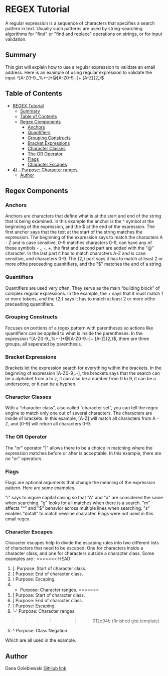 # REGEX Tutorial 

A regular expression is a sequence of characters that specifies a search pattern in text. Usually such patterns are used by string-searching algorithms for "find" or "find and replace" operations on strings, or for input validation.

## Summary

This gist will explain how to use a regular expression to validate an email address. Here is an example of using regular expression to validate the input 
^[A-Z0-9._%+-]+@[A-Z0-9.-]+\.[A-Z]{2,}$ 

## Table of Contents

- [REGEX Tutorial](#regex-tutorial)
  - [Summary](#summary)
  - [Table of Contents](#table-of-contents)
  - [Regex Components](#regex-components)
    - [Anchors](#anchors)
    - [Quantifiers](#quantifiers)
    - [Grouping Constructs](#grouping-constructs)
    - [Bracket Expressions](#bracket-expressions)
    - [Character Classes](#character-classes)
    - [The OR Operator](#the-or-operator)
    - [Flags](#flags)
    - [Character Escapes](#character-escapes)
- [4) -  Purpose: Character ranges.](#4----purpose-character-ranges)
  - [Author](#author)

## Regex Components

### Anchors
Anchors are characters that define what is at the start and end of the string that is being examined. In this example the anchor is the ^ symbol at the beginning of the expression, and the $ at the end of the expression. The first anchor says that the text at the start of the string matches the expression. The beginning of the expression says to match the characters A - Z and is case sensitive, 0-9 matches characters 0-9, can have any of these symbols - ., -, +. the first and second part are added with the "@" character.  In the last part it has to match characters A-Z and is case sensitive, and characters 0-9. The {2,} part says it has to match at least 2 or more ofthe preceeding quanitifiers, and the "$" matches the end of a string.

### Quantifiers
Quantifiers are used very often. They serve as the main “building block” of complex regular expressions. In the example, the + says that it must match 1 or more tokens, and the {2,} says it has to match at least 2 or more ofthe preceeding quanitifiers. 

### Grouping Constructs
Focuses on portions of a regex pattern with parentheses so actions like quantifiers can be applied to what is inside the parentheses. In the expression ^[A-Z0-9._%+-]+@[A-Z0-9.-]+\.[A-Z]{2,}$, there are three groups, all seperated by parenthesis.

### Bracket Expressions
Brackets let the expression search for everything within the brackets. In the beginning of expression [A-Z0-9_.-], the brackets says that the search can be a alphabet from a to z, it can also be a number from 0 to 9, it can be a underscore, or it can be a hyphen.

### Character Classes
With a “character class”, also called “character set”, you can tell the regex engine to match only one out of several characters. The characters are inside of brackets. In this example, [A-Z] will match all characters from A - Z, and [0-9] will return all characters 0-9. 

### The OR Operator
The "or" operator "|" allows there to be a choice in matching where the expression matches before or after is acceptable. In this example, there are no "or" operators.

### Flags
Flags are optional arguments that change the meaning of the expression pattern. Here are some examples.

"i" says to ingore capital casing so that "A" and "a" are considered the same when searching.
"g" looks for all matches when there is a search.
"m" affects "^" and "$" behavior across multiple lines when searching.
"s" enables "dotall" to match newline character. Flags were not used in this email regex.

### Character Escapes
Character escapes help to divide the escaping rules into two different lists of characters that need to be escaped:  One for characters inside a character class, and one for characters outside a character class.
Some examples are :
<<<<<<< HEAD
1) [. Purpose: Start of character class.
2) ]  Purpose: End of character class.
3) \  Purpose: Escaping.
4) -  Purpose: Character ranges.
=======
1) [ Purpose: Start of character class.
2) ]  Purpose: End of character class.
3) \  Purpose: Escaping.
4) '-' Purpose: Character ranges.
>>>>>>> 012e94b (finished gist.template)
5) ^  Purpose: Class Negation.

Which are all used in the example. 

## Author

Dana Golebiewski
[GitHub link](https://github.com/danagolebiewski)
